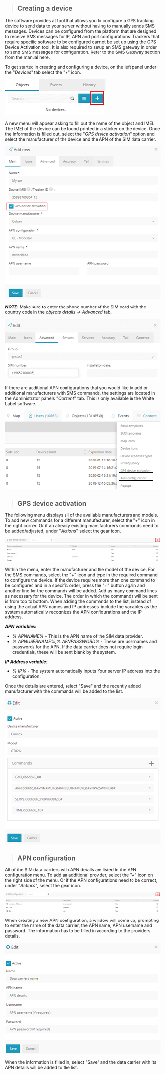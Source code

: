 >## Creating a device

The software provides at tool that allows you to configure a GPS tracking device to send data to your server without having to manually sends SMS messages.
Devices can be configured from the platform that are designed to receive SMS messages for IP, APN and port configurations. Trackers that require specific software to be configured cannot be set up using the GPS Device Activation tool.
It is also required to setup an SMS gateway in order to send SMS messages for configuration. Refer to the SMS Gateway section from the manual here.

To get started in creating and configuring a device, on the left panel under the "*Devices*" tab select the "*+*" icon.
 
<img src="_image/createdevices.png" alt="ajouter" width="auto">

A new menu will appear asking to fill out the name of the object and IMEI. The IMEI of the device can be found printed in a sticker on the device. Once the information is filled out, select the "*GPS device activation*" option and select the manufacturer of the device and the APN of the SIM data carrier.

<img src="_image/addautogps.png" alt="ajouter" width="auto">

***NOTE***: Make sure to enter the phone number of the SIM card with the country code in the *objects details -> Advanced* tab.

<img src="_image/avancedgps.png" alt="ajouter" width="auto">

If there are additional APN configurations that you would like to add or additional manufacturers with SMS commands, the settings are located in the Administrator panels "*Content*" tab.
This is only available in the White Label software.

<img src="_image/mapsevent.png" alt="ajouter" width="auto">



>## GPS device activation

The following menu displays all of the available manufacturers and models.
To add new commands for a different manufacturer, select the "*+*" icon in the right corner.
Or if an already existing manufacturers commands need to be added/adjusted, under "*Actions*" select the gear icon.

<img src="_image/activategps.png" alt="ajouter" width="auto">

Within the menu, enter the manufacturer and the model of the device.
For the SMS commands, select the "+" icon and type in the required command to configure the device. If the device requires more than one command to be configured and in a specific order, press the "+" button again and another line for the commands will be added. Add as many command lines as necessary for the device. The order in which the commands will be sent is from top to bottom.
When adding the commands to the list, instead of using the actual APN names and IP addresses, include the variables as the system automatically recognizes the APN configurations and the IP address.

***APN variables:***

* *% APNNAME%* - This is the APN name of the SIM data provider.
* *% APNUSERNAME%,% APNPASSWORD%* - These are usernames and passwords for the APN. If the data carrier does not require login credentials, these will be sent blank by the system.

***IP Address variable:***

* *% IP%* - The system automatically inputs Your server IP address into the configuration.

Once the details are entered, select "Save" and the recently added manufacturer with the commands will be added to the list.

<img src="_image/editsafe.png" alt="ajouter" width="auto">


>## APN configuration

All of the SIM data carriers with APN details are listed in the APN configuration menu. To add an additional provider, select the "*+*" icon on the right side of the menu. Or if the APN configurations need to be correct, under "*Actions*", select the gear icon.

<img src="_image/addapn.png" alt="ajouter" width="auto">

When creating a new APN configuration, a window will come up, prompting to enter the name of the data carrier, the APN name, APN username and password. The information has to be filled in according to the providers details.

<img src="_image/editapn.png" alt="ajouter" width="auto">

When the information is filled in, select "Save" and the data carrier with its APN details will be added to the list.






